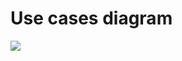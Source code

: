 # Use cases diagram

<!--
@startuml
class Family {
  FirstSurname : String
  SecondSurname : String
}
class Parent {
  Name : String
  Surname: String
} 
class Child {
  Name : String
} 
class BankAccount
class Course
abstract class "Activity"
class Familiar
class Individual
Activity <|-- Familiar
Activity <|-- Individual
Familiar o-up- Family
Activity o-up- BankAccount
Individual o-up- Child
Family *-- "N" Child
Family *-- "1..2" Parent
Parent *-- "0..N" BankAccount
Child o-- "1" Course
Family o-- BankAccount
@enduml
-->

![](//www.plantuml.com/plantuml/png/XOz12i8m44NtFSKisqMl88s22rVY3K9cR0UJ2IGJmTjheOje0sxVVo5lfgmsQGc-ytHNq0Y9vqK1EP5JZjBrDvevAoKusy3-DNIzGOJJmXvNttxpgqqa-ZlapBF0qSh3E1VB9cpoKFrXdFAJTNrqYInWfK86mmUDum7sKTNMpgkDEhIj_4rkjJHBzsTC95Y2VmC0)
